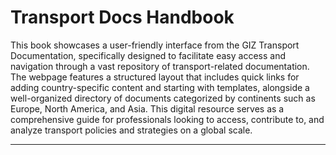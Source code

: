 # Transport Docs Handbook

This book showcases a user-friendly interface from the GIZ Transport Documentation, specifically designed to facilitate easy access and navigation through a vast repository of transport-related documentation. The webpage features a structured layout that includes quick links for adding country-specific content and starting with templates, alongside a well-organized directory of documents categorized by continents such as Europe, North America, and Asia. This digital resource serves as a comprehensive guide for professionals looking to access, contribute to, and analyze transport policies and strategies on a global scale.

<hr>
<br>

```{tableofcontents}
```

